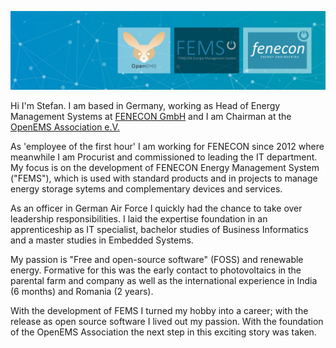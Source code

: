 ![GitHub Logo](/background.jpg)

Hi I'm Stefan. I am based in Germany, working as Head of Energy Management Systems at [FENECON GmbH](https://fenecon.de) and I am Chairman at the [OpenEMS Association e.V.](https://openems.io/association/) 

As 'employee of the first hour' I am working for FENECON since 2012 where meanwhile I am Procurist and commissioned to leading the IT department. My focus is on the development of FENECON Energy Management System ("FEMS"), which is used with standard products and in projects to manage energy storage sytems and complementary devices and services.

As an officer in German Air Force I quickly had the chance to take over leadership responsibilities. I laid the expertise foundation in an apprenticeship as IT specialist, bachelor studies of Business Informatics and a master studies in Embedded Systems.

My passion is "Free and open-source software" (FOSS) and renewable energy. Formative for this was the early contact to photovoltaics in the parental farm and company as well as the international experience in India (6 months) and Romania (2 years).

With the development of FEMS I turned my hobby into a career; with the release as open source software I lived out my passion. With the foundation of the OpenEMS Association the next step in this exciting story was taken. 